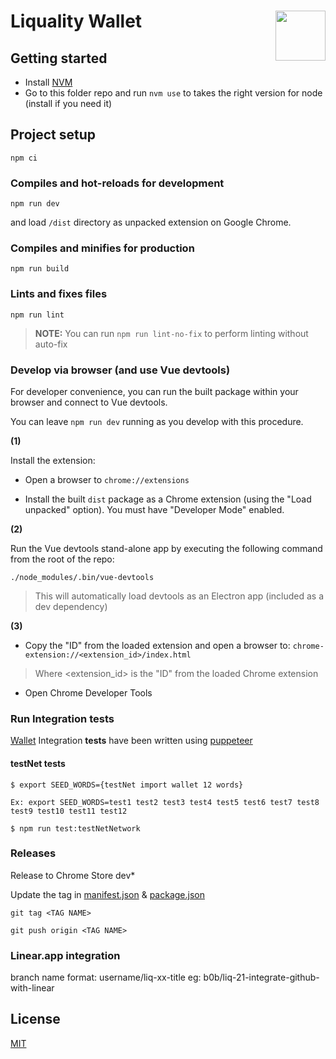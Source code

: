 # Liquality Wallet <img align="right" src="https://raw.githubusercontent.com/liquality/chainabstractionlayer/master/liquality-logo.png" height="80px" />

## Getting started
- Install [NVM](https://github.com/nvm-sh/nvm#installing-and-updating)
- Go to this folder repo and run `nvm use` to takes the right version for node (install if you need it)

## Project setup
```
npm ci
```

### Compiles and hot-reloads for development
```
npm run dev
```

and load `/dist` directory as unpacked extension on Google Chrome.

### Compiles and minifies for production
```
npm run build
```

### Lints and fixes files
```
npm run lint
```

> **NOTE:** You can run `npm run lint-no-fix` to perform linting without auto-fix

### Develop via browser (and use Vue devtools)

For developer convenience, you can run the built package within your browser and connect to Vue devtools.

You can leave `npm run dev` running as you develop with this procedure.

**(1)**

Install the extension:

* Open a browser to `chrome://extensions`

* Install the built `dist` package as a Chrome extension (using the "Load unpacked" option). You must have "Developer Mode" enabled.

**(2)**

Run the Vue devtools stand-alone app by executing the following command from the root of the repo:

`./node_modules/.bin/vue-devtools`

> This will automatically load devtools as an Electron app (included as a dev dependency)

**(3)**

* Copy the "ID" from the loaded extension and open a browser to: `chrome-extension://<extension_id>/index.html`

> Where <extension_id> is the "ID" from the loaded Chrome extension

* Open Chrome Developer Tools

### Run Integration __tests__

[Wallet](https://liquality.io/wallet.html) Integration __tests__ have been written using [puppeteer](https://developers.google.com/web/tools/puppeteer)

#### testNet __tests__
```
$ export SEED_WORDS={testNet import wallet 12 words}

Ex: export SEED_WORDS=test1 test2 test3 test4 test5 test6 test7 test8 test9 test10 test11 test12

$ npm run test:testNetNetwork
```

### Releases

Release to Chrome Store dev*

Update the tag in [manifest.json](src/manifest.json) & [package.json](package.json)

```shell
git tag <TAG NAME>
```

```shell
git push origin <TAG NAME>
```

### Linear.app integration
branch name format: username/liq-xx-title
eg: b0b/liq-21-integrate-github-with-linear


## License

[MIT](./LICENSE.md)
